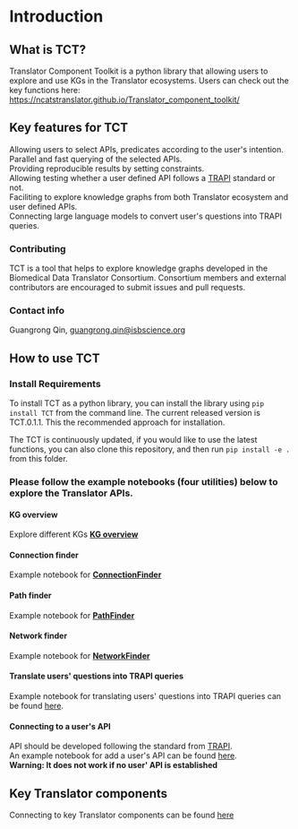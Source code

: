 Introduction
============
## What is TCT?
Translator Component Toolkit is a python library that allowing users to explore and use KGs in the Translator ecosystems.
Users can check out the key functions here: https://ncatstranslator.github.io/Translator_component_toolkit/ 

## Key features for TCT
Allowing users to select APIs, predicates according to the user's intention. <br>
Parallel and fast querying of the selected APIs.<br>
Providing reproducible results by setting constraints.<br>
Allowing testing whether a user defined API follows a [TRAPI](https://github.com/NCATSTranslator/ReasonerAPI) standard or not. <br>
Faciliting to explore knowledge graphs from both Translator ecosystem and user defined APIs.<br>
Connecting large language models to convert user's questions into TRAPI queries. <br>

### Contributing
TCT is a tool that helps to explore knowledge graphs developed in the Biomedical Data Translator Consortium. Consortium members and external contributors are encouraged to submit issues and pull requests. 

### Contact info
Guangrong Qin, guangrong.qin@isbscience.org

## How to use TCT
### Install Requirements

To install TCT as a python library, you can install the library using `pip install TCT` from the command line. The current released version is TCT.0.1.1. This the recommended approach for installation. 

The TCT is continuously updated, if you would like to use the latest functions, you can also  clone this repository, and then run `pip install -e .` from this folder.

### Please follow the example notebooks (four utilities) below to explore the Translator APIs.

#### KG overview
Explore different KGs **[KG overview](https://github.com/gloriachin/Translator_component_toolkit/tree/main/notebooks/overview_of_KGs.ipynb)**

#### Connection finder
Example notebook for **[ConnectionFinder](https://github.com/gloriachin/Translator_component_toolkit/tree/main/notebooks/Connection_finder.ipynb)**

#### Path finder
Example notebook for **[PathFinder](https://github.com/gloriachin/Translator_component_toolkit/tree/main/notebooks/Path_finder.ipynb)**

#### Network finder
Example notebook for **[NetworkFinder](https://github.com/gloriachin/Translator_component_toolkit/tree/main/notebooks/Network_finder.ipynb)**

#### Translate users' questions into TRAPI queries
Example notebook for translating users' questions into TRAPI queries can be found [here](https://github.com/gloriachin/Translator_component_toolkit/tree/main/notebooks/Question2Query_chatGPT.ipynb). 

#### Connecting to a user's API
API should be developed following the standard from [TRAPI](https://github.com/NCATSTranslator/ReasonerAPI). <br>
An example notebook for add a user's API can be found [here](https://github.com/gloriachin/Translator_component_toolkit/tree/main/notebooks/Connecting_userAPI.ipynb).<br>
**Warning: It does not work if no user' API is established**<br>

## Key Translator components
Connecting to key Translator components can be found [here](./components)

